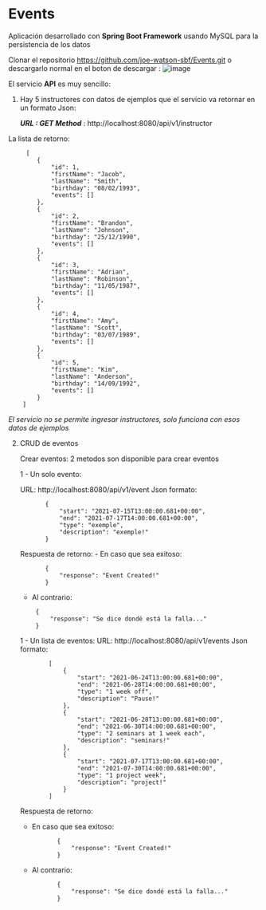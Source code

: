 # Events

Aplicación desarrollado con **Spring Boot Framework** usando MySQL para la persistencia de los datos

Clonar el repositorio https://github.com/joe-watson-sbf/Events.git o descargarlo normal en el boton de descargar : ![image](https://user-images.githubusercontent.com/49710538/123399527-52f57600-d56a-11eb-8d9d-c59aa559f50d.png)

El servicio **API** es muy sencillo:

 1) Hay 5 instructores con datos de ejemplos que el servicio va retornar en un formato Json:
     
     ***URL : GET Method*** : http://localhost:8080/api/v1/instructor
     
 La lista de retorno:
 
         [
            {
                "id": 1,
                "firstName": "Jacob",
                "lastName": "Smith",
                "birthday": "08/02/1993",
                "events": []
            },
            {
                "id": 2,
                "firstName": "Brandon",
                "lastName": "Johnson",
                "birthday": "25/12/1990",
                "events": []
            },
            {
                "id": 3,
                "firstName": "Adrian",
                "lastName": "Robinson",
                "birthday": "11/05/1987",
                "events": []
            },
            {
                "id": 4,
                "firstName": "Amy",
                "lastName": "Scott",
                "birthday": "03/07/1989",
                "events": []
            },
            {
                "id": 5,
                "firstName": "Kim",
                "lastName": "Anderson",
                "birthday": "14/09/1992",
                "events": []
            }
        ]
        
 _El servicio no se permite ingresar instructores, solo funciona con esos datos de ejemplos_
 
 2) CRUD de eventos
     
     Crear eventos: 2 metodos son disponible para crear eventos
     
      1 - Un solo evento:
      
       URL: http://localhost:8080/api/v1/event
       Json formato: 
       
               {
                   "start": "2021-07-15T13:00:00.681+00:00",
                   "end": "2021-07-17T14:00:00.681+00:00",
                   "type": "exemple",
                   "description": "exemple!"
               }

       Respuesta de retorno: 
         - En caso que sea exitoso: 

               {
                   "response": "Event Created!"
               }
               
               
       - Al contrario:
        
              {
                  "response": "Se dice dondé está la falla..."
              }
              
              
       1 - Un lista de eventos:
        URL: http://localhost:8080/api/v1/events
        Json formato: 
         
                [
                    {
                        "start": "2021-06-24T13:00:00.681+00:00",
                        "end": "2021-06-28T14:00:00.681+00:00",
                        "type": "1 week off",
                        "description": "Pause!"
                    },
                    {
                        "start": "2021-06-28T13:00:00.681+00:00",
                        "end": "2021-06-30T14:00:00.681+00:00",
                        "type": "2 seminars at 1 week each",
                        "description": "seminars!"
                    },
                    {
                        "start": "2021-07-17T13:00:00.681+00:00",
                        "end": "2021-07-30T14:00:00.681+00:00",
                        "type": "1 project week",
                        "description": "project!"
                    }
                ]

       Respuesta de retorno: 
       - En caso que sea exitoso: 
                    
                    {
                        "response": "Event Created!"
                    }
                    
       - Al contrario:
        
                    {
                        "response": "Se dice dondé está la falla..."
                    }


